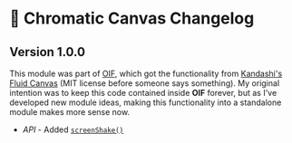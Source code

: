 # 🎴 Chromatic Canvas Changelog

## Version 1.0.0

This module was part of [OIF](https://foundryvtt.com/packages/object-interaction-fx), which got the functionality from [Kandashi's Fluid Canvas](https://github.com/kandashi/kandashis-fluid-canvas) (MIT license before someone says something). My original intention was to keep this code contained inside **OIF** forever, but as I've developed new module ideas, making this functionality into a standalone module makes more sense now.

- *API* - Added [`screenShake()`](https://docs.rpgmadesimple.com/FVTT-ChromaticCanvas/#/apiReference?id=screen-shake)

##
